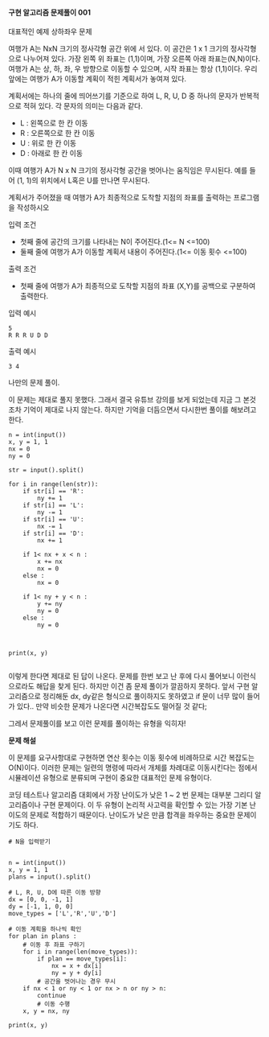 #### 구현 알고리즘 문제풀이 001

대표적인 예제 상하좌우 문제

여행가 A는 NxN 크기의 정사각형 공간 위에 서 있다.
이 공간은 1 x 1 크기의 정사각형으로 나누어져 있다.
가장 왼쪽 위 좌표는 (1,1)이며, 가장 오른쪽 아래 좌표는(N,N)이다.
여행가 A는 상, 하, 좌, 우 방향으로 이동할 수 있으며, 시작 좌표는 항상 (1,1)이다.
우리 앞에는 여행가 A가 이동할 계획이 적힌 계획서가 놓여져 있다.

계획서에는 하나의 줄에 띄어쓰기를 기준으로 하여 L, R, U, D 중 하나의 문자가 반복적으로 적혀 있다. 각 문자의 의미는 다음과 같다.
- L : 왼쪽으로 한 칸 이동
- R : 오른쪽으로 한 칸 이동
- U : 위로 한 칸 이동
- D : 아래로 한 칸 이동

이때 여행가 A가 N x N 크기의 정사각형 공간을 벗어나는 움직임은 무시된다.
예를 들어 (1, 1)의 위치에서 L혹은 U를 만나면 무시된다.

계획서가 주어졌을 때 여행가 A가 최종적으로 도착할 지점의 좌표를 출력하는 프로그램을 작성하시오

입력 조건
- 첫째 줄에 공간의 크기를 나타내는 N이 주어진다.(1<= N <=100)
- 둘째 줄에 여행가 A가 이동할 계획서 내용이 주어진다.(1<= 이동 횟수 <=100)

출력 조건
- 첫째 줄에 여행가 A가 최종적으로 도착할 지점의 좌표 (X,Y)를 공백으로 구분하여 출력한다.

입력 예시
```
5
R R R U D D
```
출력 예시
```
3 4
```

나만의 문제 풀이.

이 문제는 제대로 풀지 못했다. 그래서 결국 유튜브 강의를 보게 되었는데
지금 그 본것조차 기억이 제대로 나지 않는다. 하지만 기억을 더듬으면서 다시한번 풀이를 해보려고 한다.
```
n = int(input())
x, y = 1, 1
nx = 0
ny = 0

str = input().split()

for i in range(len(str)):
    if str[i] == 'R':
        ny += 1
    if str[i] == 'L':
        ny -= 1
    if str[i] == 'U':
        nx -= 1
    if str[i] == 'D':
        nx += 1
    
    if 1< nx + x < n :
        x += nx
        nx = 0
    else :
        nx = 0
        
    if 1< ny + y < n :
        y += ny
        ny = 0
    else :
        ny = 0



print(x, y)
    
```

이렇게 한다면 제대로 된 답이 나온다. 문제를 한번 보고 난 후에 다시 풀어보니 이런식으로라도 해답을 찾게 된다. 하지만 이건 좀 문제 풀이가 깔끔하지 못하다.
앞서 구현 알고리즘으로 정리해둔 dx, dy같은 형식으로 풀이하지도 못하였고
if 문이 너무 많이 들어가 있다.. 만약 비슷한 문제가 나온다면 시간복잡도도 떨어질 것 같다;

그레서 문제풀이를 보고 이런 문제를 풀이하는 유형을 익히자!

**문제 해설**

이 문제를 요구사항대로 구현하면 연산 횟수는 이동 횟수에 비례하므로 시간 복잡도는 O(N)이다. 이러한 문제는 일련의 명령에 따라서 개체를 차례대로 이동시킨다는 점에서 시뮬레이션 유형으로 분류되며 구현이 중요한 대표적인 문제 유형이다.

코딩 테스트나 알고리즘 대회에서 가장 난이도가 낮은 1 ~ 2 번 문제는 대부분 그리디 알고리즘이나 구현 문제이다. 이 두 유형이 논리적 사고력을 확인할 수 있는 가장 기본 난이도의 문제로 적합하기 때문이다.
난이도가 낮은 만큼 합격을 좌우하는 중요한 문제이기도 하다.

```
# N을 입력받기


n = int(input())
x, y = 1, 1
plans = input().split()

# L, R, U, D에 따른 이동 방향
dx = [0, 0, -1, 1]
dy = [-1, 1, 0, 0]
move_types = ['L','R','U','D']

# 이동 계획을 하나씩 확인
for plan in plans :
    # 이동 후 좌표 구하기
    for i in range(len(move_types)):
        if plan == move_types[i]:
            nx = x + dx[i]
            ny = y + dy[i]
        # 공간을 벗어나는 경우 무시
    if nx < 1 or ny < 1 or nx > n or ny > n:
        continue
        # 이동 수행
    x, y = nx, ny

print(x, y)
```
